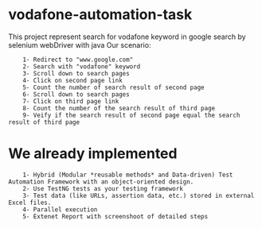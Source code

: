# vodafone-automation-task

 This project represent search for vodafone keyword in google search by selenium webDriver with java
 Our scenario:
 
        1- Redirect to "www.google.com"
        2- Search with "vodafone" keyword
        3- Scroll down to search pages
        4- Click on second page link
        5- Count the number of search result of second page 
        6- Scroll down to search pages
        7- Click on third page link
        8- Count the number of the search result of third page
        9- Veify if the search result of second page equal the search result of third page 

# We already implemented 
        1- Hybrid (Modular *reusable methods* and Data-driven) Test Automation Framework with an object-oriented design.
        2- Use TestNG tests as your testing framework 
        3- Test data (like URLs, assertion data, etc.) stored in external Excel files.
        4- Parallel execution
        5- Extenet Report with screenshoot of detailed steps
